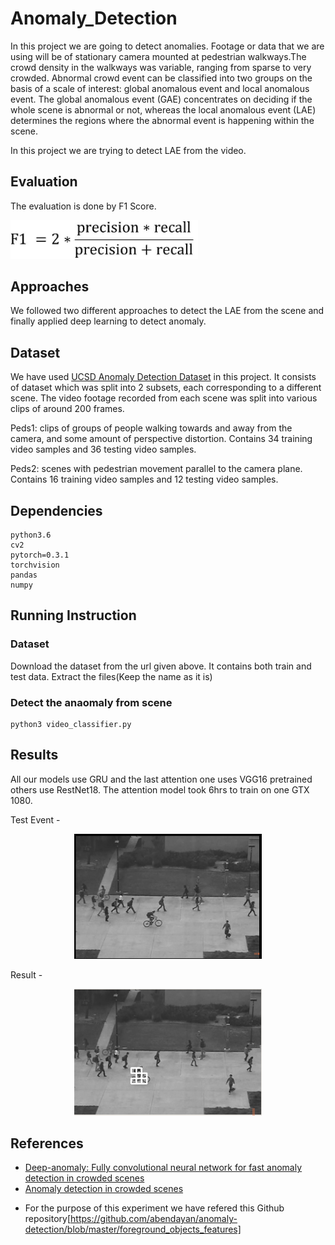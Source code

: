 # Anomaly_Detection
In this project we are going to detect anomalies. Footage or data that we are using will be of stationary camera mounted at pedestrian walkways.The crowd density in the walkways was variable, ranging from sparse to very crowded. Abnormal crowd event can be classified into two groups on the basis of a scale of interest: global anomalous event and local anomalous event. The global anomalous event (GAE) concentrates on deciding if the whole scene is abnormal or not, whereas the local anomalous event (LAE) determines the regions where the abnormal event is happening within the scene.

In this project we are trying to detect LAE from the video.

## Evaluation
The evaluation is done by F1 Score.
</p>

<img src = "images/f1-score.jpg" width = "300" >


## Approaches 
We followed two different approaches to detect the LAE from the scene and finally applied deep learning to detect anomaly. 

## Dataset
We have used [UCSD Anomaly Detection Dataset](http://www.svcl.ucsd.edu/projects/anomaly/UCSD_Anomaly_Dataset.tar.gz) in this project. It consists of dataset which was split into 2 subsets, each corresponding to a different scene. The video footage recorded from each scene was split into various clips of around 200 frames.

Peds1: clips of groups of people walking towards and away from the camera, and some amount of perspective distortion. Contains 34 training video samples and 36 testing video samples. 

Peds2: scenes with pedestrian movement parallel to the camera plane. Contains 16 training video samples and 12 testing video samples.

## Dependencies

	python3.6
	cv2
	pytorch=0.3.1
	torchvision
	pandas
	numpy

## Running Instruction

### Dataset
Download the dataset from the url given above. It contains both train and test data. Extract the files(Keep the name as it is) 

### Detect the anaomaly from scene
	
	python3 video_classifier.py
	
## Results

All our models use GRU and the last attention one uses VGG16 pretrained others use RestNet18. The attention model took 6hrs to train on one GTX 1080. 

Test Event -
<p align='center'>
<img src = "images/bbb.png" width = "300" >  
</p>

Result -  
<p align='center'>
<img src = "images/aaa.png" width = "300" > 

## References

- [Deep-anomaly: Fully convolutional neural network for fast anomaly detection in crowded scenes](https://arxiv.org/abs/1609.00866)
- [Anomaly detection in crowded scenes](https://ieeexplore.ieee.org/document/5539872)
* For the purpose of this experiment we have refered this Github repository[https://github.com/abendayan/anomaly-detection/blob/master/foreground_objects_features]
 


